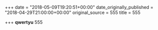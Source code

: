 +++
date = "2018-05-09T19:20:51+00:00"
date_originally_published = "2018-04-29T21:00:00+00:00"
original_source = 555
title = 555

+++
**qwertyu** 555